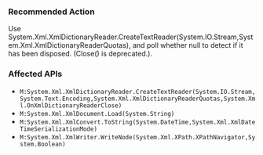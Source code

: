### Recommended Action
Use System.Xml.XmlDictionaryReader.CreateTextReader(System.IO.Stream,System.Xml.XmlDictionaryReaderQuotas), and poll whether null to detect if it has been disposed. (Close() is deprecated.).

### Affected APIs
* `M:System.Xml.XmlDictionaryReader.CreateTextReader(System.IO.Stream,System.Text.Encoding,System.Xml.XmlDictionaryReaderQuotas,System.Xml.OnXmlDictionaryReaderClose)`
* `M:System.Xml.XmlDocument.Load(System.String)`
* `M:System.Xml.XmlConvert.ToString(System.DateTime,System.Xml.XmlDateTimeSerializationMode)`
* `M:System.Xml.XmlWriter.WriteNode(System.Xml.XPath.XPathNavigator,System.Boolean)`
